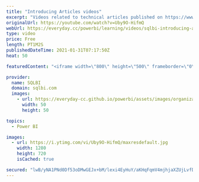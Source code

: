 ```yaml
---
title: "Introducing Articles videos"
excerpt: "Videos related to technical articles published on https://www.sqlbi.com  In the description of each video, you can find the link to read the article and download the sample files used in the demos.  The purpose of these videos is to describe the scenario solved in the article and provide additional comments"
originalUrl: https://youtube.com/watch?v=Uby9O-HifmQ
webUrl: https://everyday.cc/powerbi/learning/videos/sqlbi-introducing-articles-videos/
type: video
price: Free
length: PT1M2S
publishedDateTime: 2021-01-31T07:17:50Z
heat: 50

featuredContent: "<iframe width=\"800\" height=\"500\" frameborder=\"0\" src=\"https://www.youtube.com/embed/Uby9O-HifmQ\" allow=\"accelerometer; autoplay; encrypted-media; gyroscope; picture-in-picture\" allowfullscreen></iframe>"

provider:
  name: SQLBI
  domain: sqlbi.com
  images:
    - url: https://everyday-cc.github.io/powerbi/assets/images/organizations/sqlbi.com-50x50.jpg
      width: 50
      height: 50

topics:
  - Power BI

images:
  - url: https://i.ytimg.com/vi/Uby9O-HifmQ/maxresdefault.jpg
    width: 1280
    height: 720
    isCached: true

secured: "lwB/yNA1PNd0Df53oDMwGEJx+bM/lexi4EyHuY/aKHqFqmV4mjhjaXZUjLvfDL+P5X7R0oqvOafEGZK+FAmyJO1BAnixj2DTwk6mHgpQCw80Xad9v+N5SKcgof3Nm8KEfRZzMrDLo7G5Qup57/mVtXIEWBXL2cx4STqshuJ9CNJsynuBWaslmPtAm0zcemQuIBDsCGDsnTsEym8KG9UMUtVAGwBJ8CcGYfnF+B3GbWre8xbnWCKsGRks2dY4Z9+LAiXG994KWq4NFUqzB1C3p1ZyO/N/t2aZ0iipHyyXPV3NLwp5MMUdVpgchSXkoQ79lH8UqyVB/tHou+KInRAVMcIU4dYFABycZuzzft9B6WRDPANTCvDYCXc/uqB6bGUK9dR9rBMfPm9KmHGWAy3KMtbTEvyVtcTSmXG3hLNtXY0=;Z1C6IottmxN0cv1TE3pQqg=="
---
```


